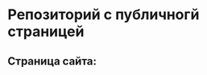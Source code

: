 # Репозиторий с публичногй страницей 
## Страница сайта:
<!-- Здесь будет ссылка на буличную страницу -->
